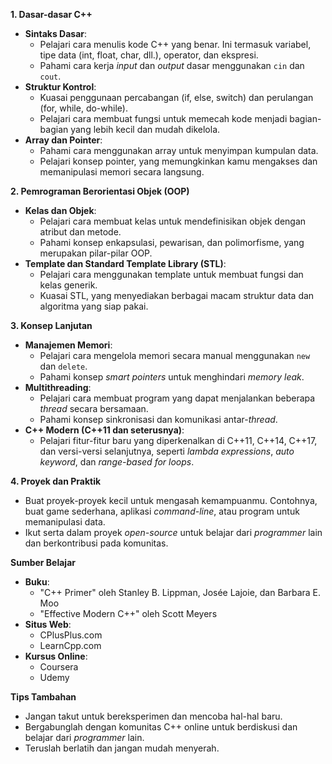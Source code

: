 **1. Dasar-dasar C++**

* **Sintaks Dasar**:
    * Pelajari cara menulis kode C++ yang benar. Ini termasuk variabel, tipe data (int, float, char, dll.), operator, dan ekspresi.
    * Pahami cara kerja *input* dan *output* dasar menggunakan `cin` dan `cout`.
* **Struktur Kontrol**:
    * Kuasai penggunaan percabangan (if, else, switch) dan perulangan (for, while, do-while).
    * Pelajari cara membuat fungsi untuk memecah kode menjadi bagian-bagian yang lebih kecil dan mudah dikelola.
* **Array dan Pointer**:
    * Pahami cara menggunakan array untuk menyimpan kumpulan data.
    * Pelajari konsep pointer, yang memungkinkan kamu mengakses dan memanipulasi memori secara langsung.

**2. Pemrograman Berorientasi Objek (OOP)**

* **Kelas dan Objek**:
    * Pelajari cara membuat kelas untuk mendefinisikan objek dengan atribut dan metode.
    * Pahami konsep enkapsulasi, pewarisan, dan polimorfisme, yang merupakan pilar-pilar OOP.
* **Template dan Standard Template Library (STL)**:
    * Pelajari cara menggunakan template untuk membuat fungsi dan kelas generik.
    * Kuasai STL, yang menyediakan berbagai macam struktur data dan algoritma yang siap pakai.

**3. Konsep Lanjutan**

* **Manajemen Memori**:
    * Pelajari cara mengelola memori secara manual menggunakan `new` dan `delete`.
    * Pahami konsep *smart pointers* untuk menghindari *memory leak*.
* **Multithreading**:
    * Pelajari cara membuat program yang dapat menjalankan beberapa *thread* secara bersamaan.
    * Pahami konsep sinkronisasi dan komunikasi antar-*thread*.
* **C++ Modern (C++11 dan seterusnya)**:
    * Pelajari fitur-fitur baru yang diperkenalkan di C++11, C++14, C++17, dan versi-versi selanjutnya, seperti *lambda expressions*, *auto keyword*, dan *range-based for loops*.

**4. Proyek dan Praktik**

* Buat proyek-proyek kecil untuk mengasah kemampuanmu. Contohnya, buat game sederhana, aplikasi *command-line*, atau program untuk memanipulasi data.
* Ikut serta dalam proyek *open-source* untuk belajar dari *programmer* lain dan berkontribusi pada komunitas.

**Sumber Belajar**

* **Buku**:
    * "C++ Primer" oleh Stanley B. Lippman, Josée Lajoie, dan Barbara E. Moo
    * "Effective Modern C++" oleh Scott Meyers
* **Situs Web**:
    * CPlusPlus.com
    * LearnCpp.com
* **Kursus Online**:
    * Coursera
    * Udemy

**Tips Tambahan**

* Jangan takut untuk bereksperimen dan mencoba hal-hal baru.
* Bergabunglah dengan komunitas C++ online untuk berdiskusi dan belajar dari *programmer* lain.
* Teruslah berlatih dan jangan mudah menyerah.